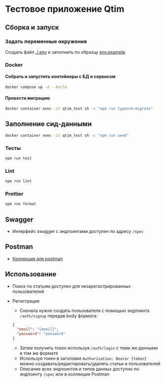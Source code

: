 # Тестовое приложение Qtim

## Сборка и запуск

### **Задать переменные окружения**

Создать файл [./.env](./.env) и заполнить по образцу [env.example](./.env.example)

### Docker

#### **Собрать и запустить контейнеры с БД и сервисом**

```bash
docker compose up -d --build
```

#### Провести миграцию

```bash
docker container exec -it qtim_test sh -c "npm run typeorm:migrate"
```

## Заполнение сид-данными

```bash
docker container exec -it qtim_test sh -c "npm run seed"
```

### Тесты

```bash
npm run test
```

### Lint

```bash
npm run lint
```

### Prettier

```bash
npm run format
```

## Swagger

- Интерфейс swagger с эндпоинтами доступен по адресу `/spec`

## Postman

- [Коллекция для postman](./knowledgebase.postman_collection.json)

## Использование

- Поиск по статьям доступен для незарегистрированных пользователей

- Регистрация
  - Сначала нужно создать пользователя с помощью эндпоинта `/auth/signup` передав body формата:

  ```json
  {
    "email": "{email}",
    "password": "password"
  }
  ```

  - Затем получить токен используя `/auth/login` с теми же данными в том же формате
  - Используя токен в заголовке `Authorization: Bearer {token}` можно создавать/редактировать/удалять статьи и пользователей
  - Описание всех эндпоинтов и типов данных доступно по эндпоинту `/spec` или в коллекции Postman
